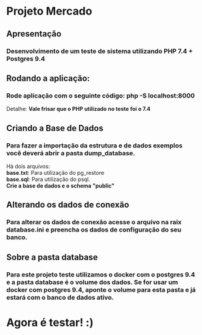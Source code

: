 # Projeto Mercado

## Apresentação
### Desenvolvimento de um teste de sistema utilizando PHP 7.4 + Postgres 9.4

## Rodando a aplicação:

### Rode aplicação com o seguinte código: php -S localhost:8000
Detalhe: **Vale frisar que o PHP utilizado no teste foi o 7.4**

## Criando a Base de Dados
### Para fazer a importação da estrutura e de dados exemplos você deverá abrir a pasta dump_database.
Há dois arquivos:<br>
**base.txt**: Para utilização do pg_restore<br>
**base.sql**: Para utilização do psql. <br>
**Crie a base de dados e o schema "public"**

## Alterando os dados de conexão ##
### Para alterar os dados de conexão acesse o arquivo na raix database.ini e preencha os dados de configuração do seu banco.

## Sobre a pasta database
### Para este projeto teste utilizamos o docker com o postgres 9.4 e a pasta database é o volume dos dados. Se for usar um docker com postgres 9.4, aponte o volume para esta pasta e já estará com o banco de dados ativo.

# Agora é testar! :)

